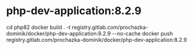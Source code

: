 # php-dev-application:8.2.9
cd php82
docker build . -t registry.gitlab.com/prochazka-dominik/docker/php-dev-application:8.2.9 --no-cache
docker push registry.gitlab.com/prochazka-dominik/docker/php-dev-application:8.2.9
